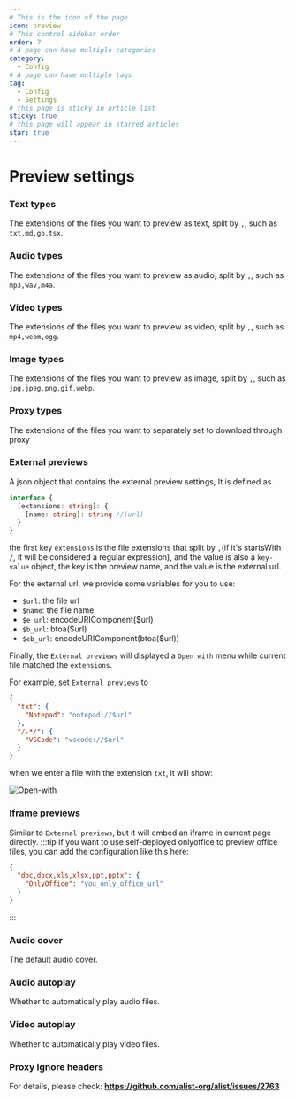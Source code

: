 ```yaml
---
# This is the icon of the page
icon: preview
# This control sidebar order
order: 7
# A page can have multiple categories
category:
  - Config
# A page can have multiple tags
tag:
  - Config
  - Settings
# this page is sticky in article list
sticky: true
# this page will appear in starred articles
star: true
---
```


# Preview settings

### Text types

The extensions of the files you want to preview as text, split by `,`, such as `txt,md,go,tsx`.

### Audio types

The extensions of the files you want to preview as audio, split by `,`, such as `mp3,wav,m4a`.

### Video types

The extensions of the files you want to preview as video, split by `,`, such as `mp4,webm,ogg`.

### Image types

The extensions of the files you want to preview as image, split by `,`, such as `jpg,jpeg,png,gif,webp`.

### Proxy types

The extensions of the files you want to separately set to download through proxy

### External previews

A json object that contains the external preview settings, It is defined as

```typescript
interface {
  [extensions: string]: {
    [name: string]: string //(url)
  }
}
```

the first key `extensions` is the file extensions that split by `,`(if it's startsWith `/`, it will be considered a regular expression), and the value is also a `key-value` object, the key is the preview name, and the value is the external url.

For the external url, we provide some variables for you to use:

- `$url`: the file url
- `$name`: the file name
- `$e_url`: encodeURIComponent($url)
- `$b_url`: btoa($url)
- `$eb_url`: encodeURIComponent(btoa($url))

Finally, the `External previews` will displayed a `Open with` menu while current file matched the `extensions`.

For example, set `External previews` to

```json
{
  "txt": {
    "Notepad": "notepad://$url"
  },
  "/.*/": {
    "VSCode": "vscode://$url"
  }
}
```

when we enter a file with the extension `txt`, it will show:

![Open-with](/img/config/open-with.png)

### Iframe previews

Similar to `External previews`, but it will embed an iframe in current page directly.
:::tip
If you want to use self-deployed onlyoffice to preview office files, you can add the configuration like this here:

```json
{
  "doc,docx,xls,xlsx,ppt,pptx": {
    "OnlyOffice": "you_only_office_url"
  }
}
```
:::

### Audio cover

The default audio cover.

### Audio autoplay

Whether to automatically play audio files.

### Video autoplay

Whether to automatically play video files.

### Proxy ignore headers

For details, please check:  **https://github.com/alist-org/alist/issues/2763**

